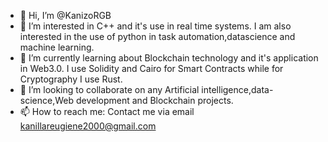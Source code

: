 - 👋 Hi, I’m @KanizoRGB
- 👀 I’m interested in C++ and it's use in real time systems. I am also interested in the use of python in task automation,datascience and machine learning.
- 🌱 I’m currently learning about Blockchain technology and it's application in Web3.0. I use Solidity and Cairo for Smart Contracts while for Cryptography I use Rust.
- 💞️ I’m looking to collaborate on any Artificial intelligence,data-science,Web development and Blockchain projects.
- 📫 How to reach me: Contact me via email kanillareugiene2000@gmail.com  

<!---
KanizoRGB/KanizoRGB is a ✨ special ✨ repository because its `README.md` (this file) appears on your GitHub profile.
You can click the Preview link to take a look at your changes.
--->
